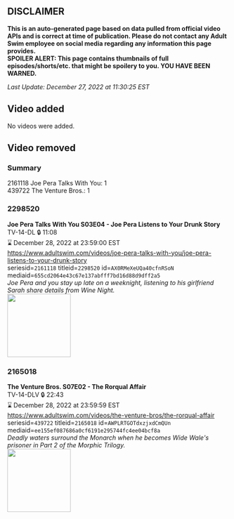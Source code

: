 ## DISCLAIMER
**This is an auto-generated page based on data pulled from official video APIs and is correct at time of publication. Please do not contact any Adult Swim employee on social media regarding any information this page provides.**  
**SPOILER ALERT: This page contains thumbnails of full episodes/shorts/etc. that might be spoilery to you. YOU HAVE BEEN WARNED.**  

_Last Update: December 27, 2022 at 11:30:25 EST_
## Video added
No videos were added.  
## Video removed
### Summary
2161118 Joe Pera Talks With You: 1  
439722 The Venture Bros.: 1  
### 2298520
**Joe Pera Talks With You S03E04 - Joe Pera Listens to Your Drunk Story**  
TV-14-DL 🔒 11:08  
⌛ December 28, 2022 at 23:59:00 EST  
https://www.adultswim.com/videos/joe-pera-talks-with-you/joe-pera-listens-to-your-drunk-story  
seriesid=`2161118` titleid=`2298520` id=`AX0RMeXeUQa40cfnRSoN` mediaid=`655cd2064e43c67e137abfff7bd16d88d9dff2a5`  
_Joe Pera and you stay up late on a weeknight, listening to his girlfriend Sarah share details from Wine Night._  
<a href="https://media.cdn.adultswim.com/uploads/20211112/thumbnails/2_2111121021245-JoePeraTalksWithYou_304_JoePeraListensToYourDrunkStory.png"><img src="https://media.cdn.adultswim.com/uploads/20211112/thumbnails/2_2111121021245-JoePeraTalksWithYou_304_JoePeraListensToYourDrunkStory.png" height="144px" /></a>
### 2165018
**The Venture Bros. S07E02 - The Rorqual Affair**  
TV-14-DLV 🔒 22:43  
⌛ December 28, 2022 at 23:59:59 EST  
https://www.adultswim.com/videos/the-venture-bros/the-rorqual-affair  
seriesid=`439722` titleid=`2165018` id=`AWPLRTGOTdxzjxdCmQUn` mediaid=`ee155ef087686a0cf6191e295744fc4ee04bcf8a`  
_Deadly waters surround the Monarch when he becomes Wide Wale's prisoner in Part 2 of the Morphic Trilogy._  
<a href="https://i.cdn.turner.com/adultswim/big/image-upload/thumbnails/thumb-2_image-153393141455314.jpg"><img src="https://i.cdn.turner.com/adultswim/big/image-upload/thumbnails/thumb-2_image-153393141455314.jpg" height="144px" /></a>
